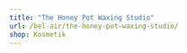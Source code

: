 ```yaml
---
title: "The Honey Pot Waxing Studio"
url: /bel-air/the-honey-pot-waxing-studio/
shop: Kosmetik
---
```

